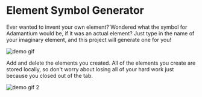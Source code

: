 # Element Symbol Generator
Ever wanted to invent your own element? Wondered what the symbol for Adamantium would be, if it was an actual element? Just type in the name of your imaginary element, and this project will generate one for you!

![demo gif](https://raw.githubusercontent.com/sujunglee/element-project/master/demo.gif)

Add and delete the elements you created. All of the elements you create are stored locally, so don't worry about losing all of your hard work just because you closed out of the tab.

![demo gif 2](https://raw.githubusercontent.com/sujunglee/element-project/master/demo-2.gif)
